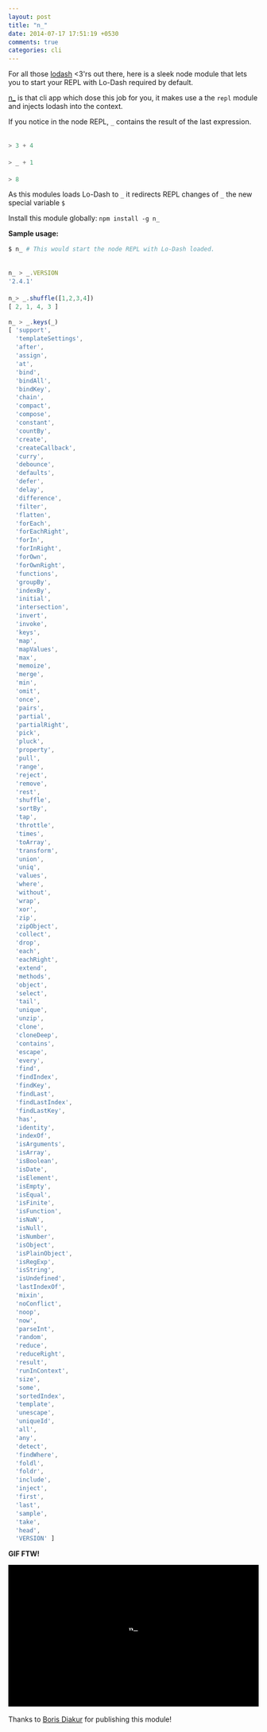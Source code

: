```yaml
---
layout: post
title: "n_"
date: 2014-07-17 17:51:19 +0530
comments: true
categories: cli
---
```


For all those [lodash](https://www.npmjs.org/package/lodash) <3'rs out there, here is a sleek node module that lets you to start your REPL with Lo-Dash required by default.

[n_](https://www.npmjs.org/package/n_) is that cli app which dose this job for you, it makes use a the `repl` module and injects lodash into the context.

If you notice in the node REPL, `_` contains the result of the last expression. 

```javascript

> 3 + 4

> _ + 1

> 8

```

As this modules loads Lo-Dash to `_` it redirects REPL changes of `_` the new special variable `$` 


Install this module globally: `npm install -g n_`


__Sample usage:__

```sh
$ n_ # This would start the node REPL with Lo-Dash loaded.
```

```javascript

n_ > _.VERSION
'2.4.1'

n_> _.shuffle([1,2,3,4])
[ 2, 1, 4, 3 ]

```

```javascript
n_ > _.keys(_)
[ 'support',
  'templateSettings',
  'after',
  'assign',
  'at',
  'bind',
  'bindAll',
  'bindKey',
  'chain',
  'compact',
  'compose',
  'constant',
  'countBy',
  'create',
  'createCallback',
  'curry',
  'debounce',
  'defaults',
  'defer',
  'delay',
  'difference',
  'filter',
  'flatten',
  'forEach',
  'forEachRight',
  'forIn',
  'forInRight',
  'forOwn',
  'forOwnRight',
  'functions',
  'groupBy',
  'indexBy',
  'initial',
  'intersection',
  'invert',
  'invoke',
  'keys',
  'map',
  'mapValues',
  'max',
  'memoize',
  'merge',
  'min',
  'omit',
  'once',
  'pairs',
  'partial',
  'partialRight',
  'pick',
  'pluck',
  'property',
  'pull',
  'range',
  'reject',
  'remove',
  'rest',
  'shuffle',
  'sortBy',
  'tap',
  'throttle',
  'times',
  'toArray',
  'transform',
  'union',
  'uniq',
  'values',
  'where',
  'without',
  'wrap',
  'xor',
  'zip',
  'zipObject',
  'collect',
  'drop',
  'each',
  'eachRight',
  'extend',
  'methods',
  'object',
  'select',
  'tail',
  'unique',
  'unzip',
  'clone',
  'cloneDeep',
  'contains',
  'escape',
  'every',
  'find',
  'findIndex',
  'findKey',
  'findLast',
  'findLastIndex',
  'findLastKey',
  'has',
  'identity',
  'indexOf',
  'isArguments',
  'isArray',
  'isBoolean',
  'isDate',
  'isElement',
  'isEmpty',
  'isEqual',
  'isFinite',
  'isFunction',
  'isNaN',
  'isNull',
  'isNumber',
  'isObject',
  'isPlainObject',
  'isRegExp',
  'isString',
  'isUndefined',
  'lastIndexOf',
  'mixin',
  'noConflict',
  'noop',
  'now',
  'parseInt',
  'random',
  'reduce',
  'reduceRight',
  'result',
  'runInContext',
  'size',
  'some',
  'sortedIndex',
  'template',
  'unescape',
  'uniqueId',
  'all',
  'any',
  'detect',
  'findWhere',
  'foldl',
  'foldr',
  'include',
  'inject',
  'first',
  'last',
  'sample',
  'take',
  'head',
  'VERSION' ]
```


__GIF FTW!__

![n_](/images/n_/n_.gif)

Thanks to [Boris Diakur](http://borisdiakur.com/) for publishing this module! 